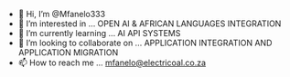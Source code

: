- 👋 Hi, I’m @Mfanelo333
- 👀 I’m interested in ... OPEN AI & AFRICAN LANGUAGES INTEGRATION 
- 🌱 I’m currently learning ... AI API SYSTEMS 
- 💞️ I’m looking to collaborate on ... APPLICATION INTEGRATION AND APPLICATION MIGRATION 
- 📫 How to reach me ... mfanelo@electricoal.co.za 

<!---
Mfanelo333/Mfanelo333 is a ✨ special ✨ repository because its `README.md` (this file) appears on your GitHub profile.
You can click the Preview link to take a look at your changes.
--->
